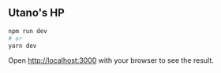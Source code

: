 ## Utano's HP
```bash
npm run dev
# or
yarn dev
```

Open [http://localhost:3000](http://localhost:3000) with your browser to see the result.
